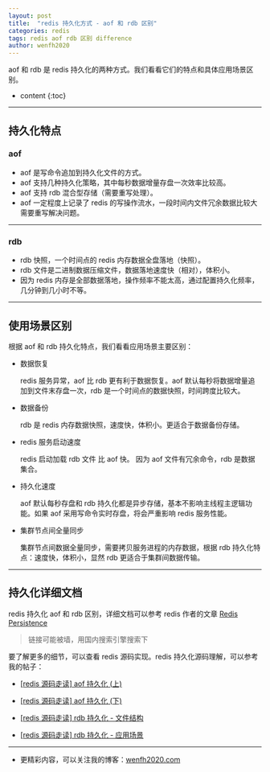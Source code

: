```yaml
---
layout: post
title:  "redis 持久化方式 - aof 和 rdb 区别"
categories: redis
tags: redis aof rdb 区别 difference
author: wenfh2020
---
```


aof 和 rdb 是 redis 持久化的两种方式。我们看看它们的特点和具体应用场景区别。



* content
{:toc}

---

## 持久化特点

### aof

* aof 是写命令追加到持久化文件的方式。
* aof 支持几种持久化策略，其中每秒数据增量存盘一次效率比较高。
* aof 支持 rdb 混合型存储（需要重写处理）。
* aof 一定程度上记录了 redis 的写操作流水，一段时间内文件冗余数据比较大需要重写解决问题。

---

### rdb

* rdb 快照，一个时间点的 redis 内存数据全盘落地（快照）。
* rdb 文件是二进制数据压缩文件，数据落地速度快（相对），体积小。
* 因为 redis 内存是全部数据落地，操作频率不能太高，通过配置持久化频率，几分钟到几小时不等。

---

## 使用场景区别

根据 aof 和 rdb 持久化特点，我们看看应用场景主要区别：

* 数据恢复
  
  redis 服务异常，aof 比 rdb 更有利于数据恢复。aof 默认每秒将数据增量追加到文件末存盘一次，rdb 是一个时间点的数据快照，时间跨度比较大。

* 数据备份
  
  rdb 是 redis 内存数据快照，速度快，体积小。更适合于数据备份存储。

* redis 服务启动速度
  
  redis 启动加载 rdb 文件 比 aof 快。 因为 aof 文件有冗余命令，rdb 是数据集合。

* 持久化速度
  
  aof 默认每秒存盘和 rdb 持久化都是异步存储，基本不影响主线程主逻辑功能。如果 aof 采用写命令实时存盘，将会严重影响 redis 服务性能。

* 集群节点间全量同步
  
  集群节点间数据全量同步，需要拷贝服务进程的内存数据，根据 rdb 持久化特点：速度快，体积小，显然 rdb 更适合于集群间数据传输。
  
---

## 持久化详细文档

redis 持久化 aof 和 rdb 区别，详细文档可以参考 redis 作者的文章 [Redis Persistence](https://redis.io/topics/persistence#how-durable-is-the-append-only-file) 

> 链接可能被墙，用国内搜索引擎搜索下

要了解更多的细节，可以查看 redis 源码实现。redis 持久化源码理解，可以参考我的帖子：

* [[redis 源码走读] aof 持久化 (上)](https://wenfh2020.com/2020/03/29/redis-aof-prev/)

* [[redis 源码走读] aof 持久化 (下)](https://wenfh2020.com/2020/03/29/redis-aof-next/)

* [[redis 源码走读] rdb 持久化 - 文件结构](https://wenfh2020.com/2020/03/19/redis-rdb-struct/)

* [[redis 源码走读] rdb 持久化 - 应用场景](https://wenfh2020.com/2020/03/19/redis-rdb-application/)

---

* 更精彩内容，可以关注我的博客：[wenfh2020.com](https://wenfh2020.com/)
